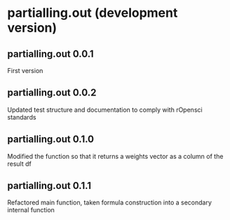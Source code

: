 # partialling.out (development version)

## partialling.out 0.0.1

First version


## partialling.out 0.0.2

Updated test structure and documentation to comply with rOpensci standards

## partialling.out 0.1.0

Modified the function so that it returns a weights vector as a column of the result df


## partialling.out 0.1.1

Refactored main function, taken formula construction into a secondary internal function

